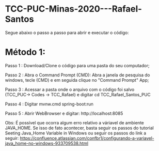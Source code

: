 # TCC-PUC-Minas-2020---Rafael-Santos

Segue abaixo o passo a passo para abrir e executar o código:

# Método 1:

Passo 1 : Download/Clone o código para uma pasta do seu computador;

Passo 2 : Abra o Command Prompt (CMD): Abra a janela de pesquisa do windows, tecle (CMD) e em seguida clique no "Command Prompt" App;   

Passo 3 : Acessar a pasta onde o arquivo com o código foi salvo (TCC_PUC-> Codes -> TCC_Rafael) e digitar cd TCC_Rafael_Santos_PUC

Passo 4 : Digitar mvnw.cmd spring-boot:run

Passo 5 : Abrir WebBrowser e digitar: http://localhost:8085

Obs: É possível que ocorra algum erro relativo a váriavel de ambiente JAVA_HOME. Se isso de fato acontecer, basta seguir os passos do tutorial Seeting Java_Home Variable in Windows ou seguir os passos do link a seguir: https://confluence.atlassian.com/confbr1/configurando-a-variavel-java_home-no-windows-933709538.html
